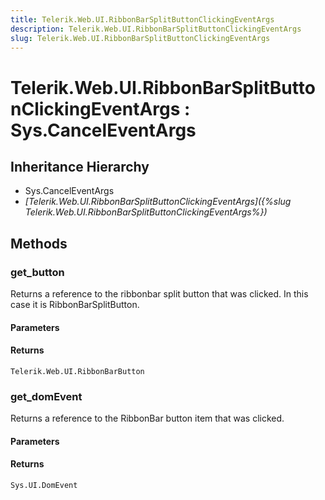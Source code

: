 ```yaml
---
title: Telerik.Web.UI.RibbonBarSplitButtonClickingEventArgs
description: Telerik.Web.UI.RibbonBarSplitButtonClickingEventArgs
slug: Telerik.Web.UI.RibbonBarSplitButtonClickingEventArgs
---
```


# Telerik.Web.UI.RibbonBarSplitButtonClickingEventArgs : Sys.CancelEventArgs

## Inheritance Hierarchy

* Sys.CancelEventArgs
* *[Telerik.Web.UI.RibbonBarSplitButtonClickingEventArgs]({%slug Telerik.Web.UI.RibbonBarSplitButtonClickingEventArgs%})*


## Methods

### get_button

Returns a reference to the ribbonbar split button that was clicked. In this case it is RibbonBarSplitButton. 

#### Parameters

#### Returns

`Telerik.Web.UI.RibbonBarButton`
### get_domEvent

Returns a reference to the RibbonBar button item that was clicked.

#### Parameters

#### Returns

`Sys.UI.DomEvent` 


